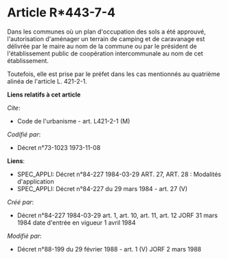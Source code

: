 # Article R*443-7-4

Dans les communes où un plan d'occupation des sols a été approuvé, l'autorisation d'aménager un terrain de camping et de
caravanage est délivrée par le maire au nom de la commune ou par le président de l'établissement public de coopération
intercommunale au nom de cet établissement.

Toutefois, elle est prise par le préfet dans les cas mentionnés au quatrième alinéa de l'article L. 421-2-1.

**Liens relatifs à cet article**

_Cite_:

  - Code de l'urbanisme - art. L421-2-1 (M)

_Codifié par_:

  - Décret n°73-1023 1973-11-08

**Liens**:

  - SPEC_APPLI: Décret n°84-227 1984-03-29 ART. 27, ART. 28 : Modalités d'application
  - SPEC_APPLI: Décret n°84-227 du 29 mars 1984 - art. 27 (V)

_Créé par_:

  - Décret n°84-227 1984-03-29 art. 1, art. 10, art. 11, art. 12 JORF 31 mars 1984 date d'entrée en vigueur 1 avril 1984

_Modifié par_:

  - Décret n°88-199 du 29 février 1988 - art. 1 (V) JORF 2 mars 1988
